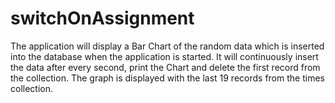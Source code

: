 # switchOnAssignment
The application will display a Bar Chart of the random data which is inserted into the database when the application is started.
It will continuously insert the data after every second, print the Chart and delete the first record from the collection. 
The graph is displayed with the last 19 records from the times collection.
